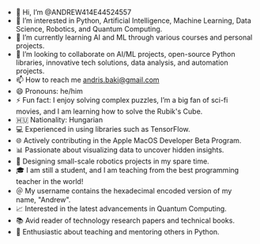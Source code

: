 - 👋 Hi, I’m @ANDREW414E44524557
- 👀 I’m interested in Python, Artificial Intelligence, Machine Learning, Data Science, Robotics, and Quantum Computing.
- 🌱 I’m currently learning AI and ML through various courses and personal projects.
- 💞️ I’m looking to collaborate on AI/ML projects, open-source Python libraries, innovative tech solutions, data analysis, and automation projects.
- 📫 How to reach me andris.baki@gmail.com
- 😄 Pronouns: he/him
- ⚡ Fun fact: I enjoy solving complex puzzles, I’m a big fan of sci-fi movies, and I am learning how to solve the Rubik's Cube.
- 🇭🇺 Nationality: Hungarian
- 💻 Experienced in using libraries such as TensorFlow.
- 🌐 Actively contributing in the Apple MacOS Developer Beta Program.
- 📊 Passionate about visualizing data to uncover hidden insights.
- 🤖 Designing small-scale robotics projects in my spare time.
- 🎓 I am still a student, and I am teaching from the best programming teacher in the world!
- ＠ My username contains the hexadecimal encoded version of my name, "Andrew".
- 📈 Interested in the latest advancements in Quantum Computing.
- 📚 Avid reader of technology research papers and technical books.
- 🌟 Enthusiastic about teaching and mentoring others in Python.
